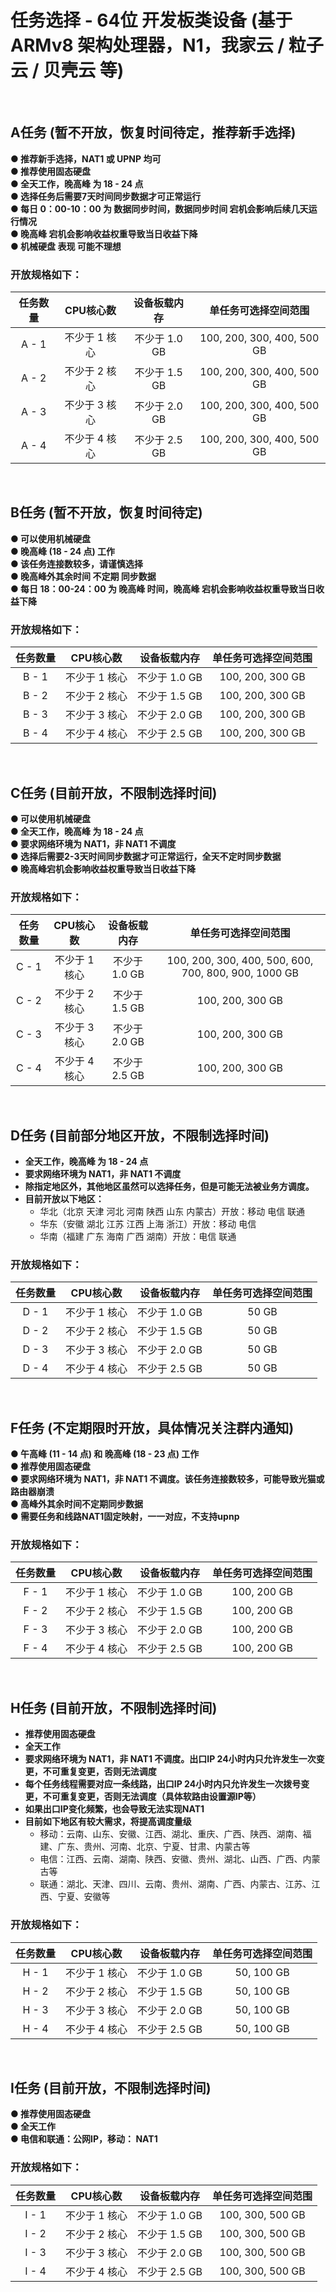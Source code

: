 # 任务选择 - 64位 开发板类设备 (基于 ARMv8 架构处理器，N1，我家云 / 粒子云 / 贝壳云 等)
<br>

## A任务 (暂不开放，恢复时间待定，推荐新手选择)
**● 推荐新手选择，NAT1 或 UPNP 均可  
● 推荐使用固态硬盘  
● 全天工作，晚高峰 为 18 - 24 点  
● 选择任务后需要7天时间同步数据才可正常运行  
● 每日 0：00-10：00 为 数据同步时间，数据同步时间 宕机会影响后续几天运行情况  
● 晚高峰 宕机会影响收益权重导致当日收益下降  
● 机械硬盘 表现 可能不理想**  

### 开放规格如下：
| 任务数量 | CPU核心数 | 设备板载内存 | 单任务可选择空间范围 |
| :----:| :----: | :----: | :----: |
| A - 1 | 不少于 1 核心 | 不少于 1.0 GB | 100, 200, 300, 400, 500 GB |
| A - 2 | 不少于 2 核心 | 不少于 1.5 GB | 100, 200, 300, 400, 500 GB |
| A - 3 | 不少于 3 核心 | 不少于 2.0 GB | 100, 200, 300, 400, 500 GB |
| A - 4 | 不少于 4 核心 | 不少于 2.5 GB | 100, 200, 300, 400, 500 GB |
<br>

## B任务 (暂不开放，恢复时间待定)
**● 可以使用机械硬盘  
● 晚高峰 (18 - 24 点) 工作  
● 该任务连接数较多，请谨慎选择  
● 晚高峰外其余时间 不定期 同步数据  
● 每日 18：00-24：00 为 晚高峰 时间，晚高峰 宕机会影响收益权重导致当日收益下降**  

### 开放规格如下：
| 任务数量 | CPU核心数 | 设备板载内存 | 单任务可选择空间范围 |
| :----:| :----: | :----: | :----: |
| B - 1 | 不少于 1 核心 | 不少于 1.0 GB | 100, 200, 300 GB |
| B - 2 | 不少于 2 核心 | 不少于 1.5 GB | 100, 200, 300 GB |
| B - 3 | 不少于 3 核心 | 不少于 2.0 GB | 100, 200, 300 GB |
| B - 4 | 不少于 4 核心 | 不少于 2.5 GB | 100, 200, 300 GB |
<br>

## C任务 (目前开放，不限制选择时间)
**● 可以使用机械硬盘  
● 全天工作，晚高峰 为 18 - 24 点  
● 要求网络环境为 NAT1，非 NAT1 不调度  
● 选择后需要2-3天时间同步数据才可正常运行，全天不定时同步数据  
● 晚高峰宕机会影响收益权重导致当日收益下降**  

### 开放规格如下：
| 任务数量 | CPU核心数 | 设备板载内存 | 单任务可选择空间范围 |
| :----:| :----: | :----: | :----: |
| C - 1 | 不少于 1 核心 | 不少于 1.0 GB | 100, 200, 300, 400, 500, 600, 700, 800, 900, 1000 GB |
| C - 2 | 不少于 2 核心 | 不少于 1.5 GB | 100, 200, 300 GB |
| C - 3 | 不少于 3 核心 | 不少于 2.0 GB | 100, 200, 300 GB |
| C - 4 | 不少于 4 核心 | 不少于 2.5 GB | 100, 200, 300 GB |
<br>

## D任务 (目前部分地区开放，不限制选择时间)
- **全天工作，晚高峰 为 18 - 24 点**  
- **要求网络环境为 NAT1，非 NAT1 不调度**  
- **除指定地区外，其他地区虽然可以选择任务，但是可能无法被业务方调度。**  
- **目前开放以下地区：**  
  - 华北（北京 天津 河北 河南 陕西 山东 内蒙古）开放：移动 电信 联通  
  - 华东（安徽 湖北 江苏 江西 上海 浙江）开放：移动 电信  
  - 华南（福建 广东 海南 广西 湖南）开放：电信 联通   

### 开放规格如下：
| 任务数量 | CPU核心数 | 设备板载内存 | 单任务可选择空间范围 |
| :----:| :----: | :----: | :----: |
| D - 1 | 不少于 1 核心 | 不少于 1.0 GB | 50 GB |
| D - 2 | 不少于 2 核心 | 不少于 1.5 GB | 50 GB |
| D - 3 | 不少于 3 核心 | 不少于 2.0 GB | 50 GB |
| D - 4 | 不少于 4 核心 | 不少于 2.5 GB | 50 GB |
<br>

## F任务 (不定期限时开放，具体情况关注群内通知)
**● 午高峰 (11 - 14 点) 和 晚高峰 (18 - 23 点) 工作  
● 推荐使用固态硬盘  
● 要求网络环境为 NAT1，非 NAT1 不调度。该任务连接数较多，可能导致光猫或路由器崩溃  
● 高峰外其余时间不定期同步数据  
● 需要任务和线路NAT1固定映射，一一对应，不支持upnp**  

### 开放规格如下：
| 任务数量 | CPU核心数 | 设备板载内存 | 单任务可选择空间范围 |
| :----:| :----: | :----: | :----: |
| F - 1 | 不少于 1 核心 | 不少于 1.0 GB | 100, 200 GB |
| F - 2 | 不少于 2 核心 | 不少于 1.5 GB | 100, 200 GB |
| F - 3 | 不少于 3 核心 | 不少于 2.0 GB | 100, 200 GB |
| F - 4 | 不少于 4 核心 | 不少于 2.5 GB | 100, 200 GB |
<br>

## H任务 (目前开放，不限制选择时间)
- **推荐使用固态硬盘**  
- **全天工作**  
- **要求网络环境为 NAT1，非 NAT1 不调度。出口IP 24小时内只允许发生一次变更，不可重复变更，否则无法调度**  
- **每个任务线程需要对应一条线路，出口IP 24小时内只允许发生一次拨号变更，不可重复变更，否则无法调度（具体软路由设置源IP等）**  
- **如果出口IP变化频繁，也会导致无法实现NAT1**
- **目前如下地区有较大需求，将提高调度量级**  
  - 移动：云南、山东、安徽、江西、湖北、重庆、广西、陕西、湖南、福建、广东、贵州、河南、北京、宁夏、甘肃、内蒙古等  
  - 电信：江西、云南、湖南、陕西、安徽、贵州、湖北、山西、广西、内蒙古等  
  - 联通：湖北、天津、四川、云南、贵州、湖南、广西、内蒙古、江苏、江西、宁夏、安徽等  

### 开放规格如下：
| 任务数量 | CPU核心数 | 设备板载内存 | 单任务可选择空间范围 |
| :----:| :----: | :----: | :----: |
| H - 1 | 不少于 1 核心 | 不少于 1.0 GB | 50, 100 GB |
| H - 2 | 不少于 2 核心 | 不少于 1.5 GB | 50, 100 GB |
| H - 3 | 不少于 3 核心 | 不少于 2.0 GB | 50, 100 GB |
| H - 4 | 不少于 4 核心 | 不少于 2.5 GB | 50, 100 GB |
<br>

## I任务 (目前开放，不限制选择时间)
**● 推荐使用固态硬盘  
● 全天工作  
● 电信和联通：公网IP，移动： NAT1**  

### 开放规格如下：
| 任务数量 | CPU核心数 | 设备板载内存 | 单任务可选择空间范围 |
| :----:| :----: | :----: | :----: |
| I - 1 | 不少于 1 核心 | 不少于 1.0 GB | 100, 300, 500 GB |
| I - 2 | 不少于 2 核心 | 不少于 1.5 GB | 100, 300, 500 GB |
| I - 3 | 不少于 3 核心 | 不少于 2.0 GB | 100, 300, 500 GB |
| I - 4 | 不少于 4 核心 | 不少于 2.5 GB | 100, 300, 500 GB |
